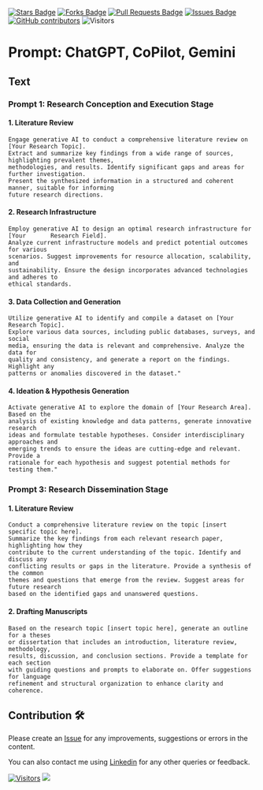 <a href="https://github.com/drshahizan/SLR-FC/stargazers"><img src="https://img.shields.io/github/stars/drshahizan/SLR-FC" alt="Stars Badge"/></a>
<a href="https://github.com/drshahizan/SLR-FC/network/members"><img src="https://img.shields.io/github/forks/drshahizan/SLR-FC" alt="Forks Badge"/></a>
<a href="https://github.com/drshahizan/SLR-FC"><img src="https://img.shields.io/github/issues-pr/drshahizan/SLR-FC" alt="Pull Requests Badge"/></a>
<a href="https://github.com/drshahizan/SLR-FC/issues"><img src="https://img.shields.io/github/issues/drshahizan/SLR-FC" alt="Issues Badge"/></a>
<a href="https://github.com/drshahizan/SLR-FC/graphs/contributors"><img alt="GitHub contributors" src="https://img.shields.io/github/contributors/drshahizan/SLR-FC?color=2b9348"></a>
![Visitors](https://api.visitorbadge.io/api/visitors?path=https%3A%2F%2Fgithub.com%2Fdrshahizan%2FSLR-FC&labelColor=%23d9e3f0&countColor=%23697689&style=flat)

# Prompt: ChatGPT, CoPilot, Gemini

## Text

### Prompt 1: Research Conception and Execution Stage

#### 1. Literature Review
  ```
  Engage generative AI to conduct a comprehensive literature review on [Your Research Topic].
  Extract and summarize key findings from a wide range of sources, highlighting prevalent themes,
  methodologies, and results. Identify significant gaps and areas for further investigation.
  Present the synthesized information in a structured and coherent manner, suitable for informing
  future research directions.
  ```
#### 2. Research Infrastructure
  ```
  Employ generative AI to design an optimal research infrastructure for [Your       Research Field]. 
  Analyze current infrastructure models and predict potential outcomes for various 
  scenarios. Suggest improvements for resource allocation, scalability, and 
  sustainability. Ensure the design incorporates advanced technologies and adheres to 
  ethical standards.
  ```

#### 3. Data Collection and Generation
  ```
  Utilize generative AI to identify and compile a dataset on [Your Research Topic].
  Explore various data sources, including public databases, surveys, and social
  media, ensuring the data is relevant and comprehensive. Analyze the data for
  quality and consistency, and generate a report on the findings. Highlight any
  patterns or anomalies discovered in the dataset."
  ```

#### 4. Ideation & Hypothesis Generation
  ```
  Activate generative AI to explore the domain of [Your Research Area]. Based on the
  analysis of existing knowledge and data patterns, generate innovative research
  ideas and formulate testable hypotheses. Consider interdisciplinary approaches and
  emerging trends to ensure the ideas are cutting-edge and relevant. Provide a
  rationale for each hypothesis and suggest potential methods for testing them." 
  ```

### Prompt 3: Research Dissemination Stage

#### 1. Literature Review
  ```
  Conduct a comprehensive literature review on the topic [insert specific topic here].
  Summarize the key findings from each relevant research paper, highlighting how they
  contribute to the current understanding of the topic. Identify and discuss any
  conflicting results or gaps in the literature. Provide a synthesis of the common
  themes and questions that emerge from the review. Suggest areas for future research
  based on the identified gaps and unanswered questions.
  ```


#### 2. Drafting Manuscripts
  ```
  Based on the research topic [insert topic here], generate an outline for a theses
  or dissertation that includes an introduction, literature review, methodology,
  results, discussion, and conclusion sections. Provide a template for each section
  with guiding questions and prompts to elaborate on. Offer suggestions for language
  refinement and structural organization to enhance clarity and coherence.
  ```



## Contribution 🛠️
Please create an [Issue](https://github.com/drshahizan/SLR-FC/issues) for any improvements, suggestions or errors in the content.

You can also contact me using [Linkedin](https://www.linkedin.com/in/drshahizan/) for any other queries or feedback.

[![Visitors](https://api.visitorbadge.io/api/visitors?path=https%3A%2F%2Fgithub.com%2Fdrshahizan&labelColor=%23697689&countColor=%23555555&style=plastic)](https://visitorbadge.io/status?path=https%3A%2F%2Fgithub.com%2Fdrshahizan)
![](https://hit.yhype.me/github/profile?user_id=81284918)

